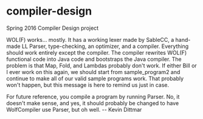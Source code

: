 # compiler-design
Spring 2016 Compiler Design project

WOL(F) works... mostly.  It has a working lexer made by SableCC, a hand-made LL Parser,
type-checking, an optimizer, and a compiler.  Everything should work entirely except the
compiler.  The compiler rewrites WOL(F) functional code into Java code and bootstraps the
Java compiler.  The problem is that Map, Fold, and Lambdas probably don't work.  If either
Bill or I ever work on this again, we should start from sample_program2 and continue to
make all of our valid sample programs work.  That probably won't happen, but this message
is here to remind us just in case.

For future reference, you compile a program by running Parser.  No, it doesn't make sense,
and yes, it should probably be changed to have WolfCompiler use Parser, but oh well.
-- Kevin Dittmar
